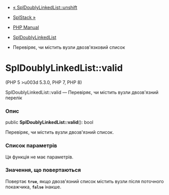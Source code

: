 - [« SplDoublyLinkedList::unshift](spldoublylinkedlist.unshift.md)
- [SplStack »](class.splstack.md)

- [PHP Manual](index.md)
- [SplDoublyLinkedList](class.spldoublylinkedlist.md)
- Перевіряє, чи містить вузли двозв'язковий список

# SplDoublyLinkedList::valid

(PHP 5 \>u003d 5.3.0, PHP 7, PHP 8)

SplDoublyLinkedList::valid — Перевіряє, чи містить вузли двозв'язний
перелік

### Опис

public **SplDoublyLinkedList::valid**(): bool

Перевіряє, чи містить вузли двозв'язний список.

### Список параметрів

Ця функція не має параметрів.

### Значення, що повертаються

Повертає **`true`**, якщо двозв'язний список містить вузли після
поточного покажчика, **`false`** інакше.
